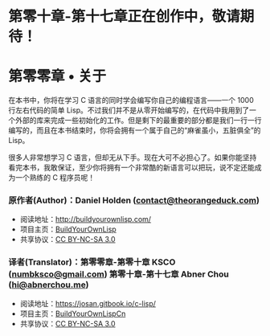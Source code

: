 # 第零十章-第十七章正在创作中，敬请期待！

# 第零零章 • 关于

在本书中，你将在学习 C 语言的同时学会编写你自己的编程语言——一个 1000 行左右代码的简单 Lisp。不过我们并不是从零开始编写的，在代码中我用到了一个外部的库来完成一些初始化的工作。但是剩下的最重要的部分都是我们一行一行编写的，而且在本书结束时，你将会拥有一个属于自己的“麻雀虽小，五脏俱全”的 Lisp。

很多人非常想学习 C 语言，但却无从下手。现在大可不必担心了。如果你能坚持看完本书，我敢保证，至少你将拥有一个非常酷的新语言可以把玩，说不定还能成为一个熟练的 C 程序员呢！

### 原作者(Author)：Daniel Holden (contact@theorangeduck.com)
- 阅读地址：http://buildyourownlisp.com/
- 项目主页：[BuildYourOwnLisp](https://github.com/orangeduck/BuildYourOwnLisp)
- 共享协议：[CC BY-NC-SA 3.0](http://creativecommons.org/licenses/by-nc-sa/3.0/)

### 译者(Translator)：第零零章-第零十章 KSCO (numbksco@gmail.com) 第零十章-第十七章 Abner Chou (hi@abnerchou.me)
- 阅读地址：https://josan.gitbook.io/c-lisp/
- 项目主页：[BuildYourOwnLispCn](https://github.com/NoahDragon/BuildYourOwnLispCn)
- 共享协议：[CC BY-NC-SA 3.0](http://creativecommons.org/licenses/by-nc-sa/3.0/)
